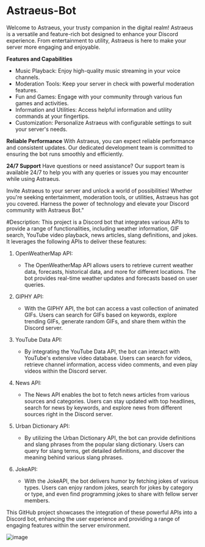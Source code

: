 # Astraeus-Bot
Welcome to Astraeus, your trusty companion in the digital realm! Astraeus is a versatile and feature-rich bot designed to enhance your Discord experience. From entertainment to utility, Astraeus is here to make your server more engaging and enjoyable.

**Features and Capabilities**
- Music Playback: Enjoy high-quality music streaming in your voice channels.
- Moderation Tools: Keep your server in check with powerful moderation features.
- Fun and Games: Engage with your community through various fun games and activities.
- Information and Utilities: Access helpful information and utility commands at your fingertips.
- Customization: Personalize Astraeus with configurable settings to suit your server's needs.

**Reliable Performance**
With Astraeus, you can expect reliable performance and consistent updates. Our dedicated development team is committed to ensuring the bot runs smoothly and efficiently.

**24/7 Support**
Have questions or need assistance? Our support team is available 24/7 to help you with any queries or issues you may encounter while using Astraeus.

Invite Astraeus to your server and unlock a world of possibilities! Whether you're seeking entertainment, moderation tools, or utilities, Astraeus has got you covered. Harness the power of technology and elevate your Discord community with Astraeus Bot."

#Description:
This project is a Discord bot that integrates various APIs to provide a range of functionalities, including weather information, GIF search, YouTube video playback, news articles, slang definitions, and jokes. It leverages the following APIs to deliver these features:

1. OpenWeatherMap API:
   - The OpenWeatherMap API allows users to retrieve current weather data, forecasts, historical data, and more for different locations. The bot provides real-time weather updates and forecasts based on user queries.

2. GIPHY API:
   - With the GIPHY API, the bot can access a vast collection of animated GIFs. Users can search for GIFs based on keywords, explore trending GIFs, generate random GIFs, and share them within the Discord server.

3. YouTube Data API:
   - By integrating the YouTube Data API, the bot can interact with YouTube's extensive video database. Users can search for videos, retrieve channel information, access video comments, and even play videos within the Discord server.

4. News API:
   - The News API enables the bot to fetch news articles from various sources and categories. Users can stay updated with top headlines, search for news by keywords, and explore news from different sources right in the Discord server.

5. Urban Dictionary API:
   - By utilizing the Urban Dictionary API, the bot can provide definitions and slang phrases from the popular slang dictionary. Users can query for slang terms, get detailed definitions, and discover the meaning behind various slang phrases.

6. JokeAPI:
   - With the JokeAPI, the bot delivers humor by fetching jokes of various types. Users can enjoy random jokes, search for jokes by category or type, and even find programming jokes to share with fellow server members.

This GitHub project showcases the integration of these powerful APIs into a Discord bot, enhancing the user experience and providing a range of engaging features within the server environment.

![image](https://github.com/mayank-0407/Astraeus-Bot/assets/97796657/f5c2454a-10ad-449b-af13-0266e0f7f99f)
